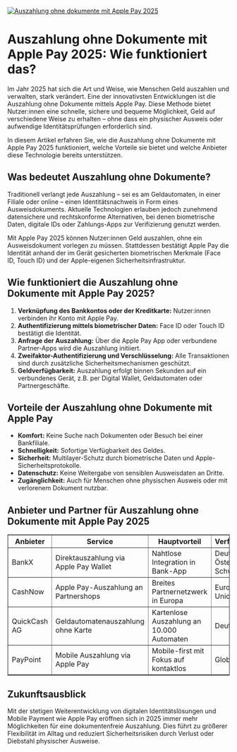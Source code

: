 [![Auszahlung ohne dokumente mit Apple Pay 2025](https://123-caf.pages.dev/gitsignup.png)](https://vrmoo.ru/Bt82HjjY)

<h1>Auszahlung ohne Dokumente mit Apple Pay 2025: Wie funktioniert das?</h1>  <p>Im Jahr 2025 hat sich die Art und Weise, wie Menschen Geld auszahlen und verwalten, stark verändert. Eine der innovativsten Entwicklungen ist die Auszahlung ohne Dokumente mittels Apple Pay. Diese Methode bietet Nutzer:innen eine schnelle, sichere und bequeme Möglichkeit, Geld auf verschiedene Weise zu erhalten – ohne dass ein physischer Ausweis oder aufwendige Identitätsprüfungen erforderlich sind.</p>  <p>In diesem Artikel erfahren Sie, wie die Auszahlung ohne Dokumente mit Apple Pay 2025 funktioniert, welche Vorteile sie bietet und welche Anbieter diese Technologie bereits unterstützen.</p>  <h2>Was bedeutet Auszahlung ohne Dokumente?</h2>  <p>Traditionell verlangt jede Auszahlung – sei es am Geldautomaten, in einer Filiale oder online – einen Identitätsnachweis in Form eines Ausweisdokuments. Aktuelle Technologien erlauben jedoch zunehmend datensichere und rechtskonforme Alternativen, bei denen biometrische Daten, digitale IDs oder Zahlungs-Apps zur Verifizierung genutzt werden.</p>  <p>Mit Apple Pay 2025 können Nutzer:innen Geld auszahlen, ohne ein Ausweisdokument vorlegen zu müssen. Stattdessen bestätigt Apple Pay die Identität anhand der im Gerät gesicherten biometrischen Merkmale (Face ID, Touch ID) und der Apple-eigenen Sicherheitsinfrastruktur.</p>  <h2>Wie funktioniert die Auszahlung ohne Dokumente mit Apple Pay 2025?</h2>  <ol>   <li><strong>Verknüpfung des Bankkontos oder der Kreditkarte:</strong> Nutzer:innen verbinden ihr Konto mit Apple Pay.</li>   <li><strong>Authentifizierung mittels biometrischer Daten:</strong> Face ID oder Touch ID bestätigt die Identität.</li>   <li><strong>Anfrage der Auszahlung:</strong> Über die Apple Pay App oder verbundene Partner-Apps wird die Auszahlung initiiert.</li>   <li><strong>Zweifaktor-Authentifizierung und Verschlüsselung:</strong> Alle Transaktionen sind durch zusätzliche Sicherheitsmechanismen geschützt.</li>   <li><strong>Geldverfügbarkeit:</strong> Auszahlung erfolgt binnen Sekunden auf ein verbundenes Gerät, z.B. per Digital Wallet, Geldautomaten oder Partnergeschäfte.</li> </ol>  <h2>Vorteile der Auszahlung ohne Dokumente mit Apple Pay</h2>  <ul>   <li><strong>Komfort:</strong> Keine Suche nach Dokumenten oder Besuch bei einer Bankfiliale.</li>   <li><strong>Schnelligkeit:</strong> Sofortige Verfügbarkeit des Geldes.</li>   <li><strong>Sicherheit:</strong> Multilayer-Schutz durch biometrische Daten und Apple-Sicherheitsprotokolle.</li>   <li><strong>Datenschutz:</strong> Keine Weitergabe von sensiblen Ausweisdaten an Dritte.</li>   <li><strong>Zugänglichkeit:</strong> Auch für Menschen ohne physischen Ausweis oder mit verlorenem Dokument nutzbar.</li> </ul>  <h2>Anbieter und Partner für Auszahlung ohne Dokumente mit Apple Pay 2025</h2>  <table border="1" cellpadding="8" cellspacing="0" style="border-collapse: collapse; width: 100%;">   <thead>     <tr>       <th>Anbieter</th>       <th>Service</th>       <th>Hauptvorteil</th>       <th>Verfügbarkeit</th>     </tr>   </thead>   <tbody>     <tr>       <td>BankX</td>       <td>Direktauszahlung via Apple Pay Wallet</td>       <td>Nahtlose Integration in Bank-App</td>       <td>Deutschland, Österreich, Schweiz</td>     </tr>     <tr>       <td>CashNow</td>       <td>Apple Pay-Auszahlung an Partnershops</td>       <td>Breites Partnernetzwerk in Europa</td>       <td>Europäische Union</td>     </tr>     <tr>       <td>QuickCash AG</td>       <td>Geldautomatenauszahlung ohne Karte</td>       <td>Kartenlose Auszahlung an 10.000 Automaten</td>       <td>Deutschland</td>     </tr>     <tr>       <td>PayPoint</td>       <td>Mobile Auszahlung via Apple Pay</td>       <td>Mobile-first mit Fokus auf kontaktlos</td>       <td>Global</td>     </tr>   </tbody> </table>  <h2>Zukunftsausblick</h2>  <p>Mit der stetigen Weiterentwicklung von digitalen Identitätslösungen und Mobile Payment wie Apple Pay eröffnen sich in 2025 immer mehr Möglichkeiten für eine dokumentenfreie Auszahlung. Dies führt zu größerer Flexibilität im Alltag und reduziert Sicherheitsrisiken durch Verlust oder Diebstahl physischer Ausweise.</p>